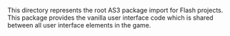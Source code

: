 This directory represents the root AS3 package import for Flash projects.
This package provides the vanilla user interface code which is shared between all user interface elements in the game.
